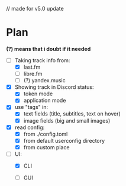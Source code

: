 // made for v5.0 update

# Plan

__(?) means that i doubt if it needed__

 - [ ] Taking track info from:
   - [x] last.fm
   - [ ] libre.fm
   - [ ] (?) yandex.music
   
 - [x] Showing track in Discord status:
   - [x] token mode
   - [x] application mode

 - [x] use "tags" in:
   - [x] text fields (title, subtitles, text on hover)
   - [x] image fields (big and small images)

 - [x] read config:
   - [x] from ./config.toml
   - [x] from default userconfig directory
   - [x] from custom place

 - [ ] UI:
   - [x] CLI
   - [ ] GUI

